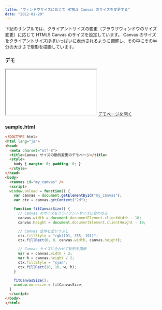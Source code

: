 ```yaml
---
title: "ウィンドウサイズに応じて HTML5 Canvas のサイズを変更する"
date: "2012-01-20"
---
```


下記のサンプルでは、クライアントサイズの変更（ブラウザウィンドウのサイズ変更）に応じて HTML5 Canvas のサイズを設定しています。
Canvas のサイズをクライアントサイズほぼいっぱいに表示されるように調整し、その中にその半分の大きさで矩形を描画しています。

### デモ

<iframe class="xHtmlDemo" src="auto-resize-demo.html"></iframe>
<a target="_blank" href="auto-resize-demo.html">デモページを開く</a>

### sample.html

~~~ html
<!DOCTYPE html>
<html lang="ja">
<head>
  <meta charset="utf-8">
  <title>Canvas サイズの動的変更のデモページ</title>
  <style>
    body { margin: 0; padding: 0; }
  </style>
</head>
<body>
  <canvas id="my_canvas" />
  <script>
  window.onload = function() {
    var canvas = document.getElementById("my_canvas");
    var ctx = canvas.getContext("2d");

    function fitCanvasSize() {
      // Canvas のサイズをクライアントサイズに合わせる
      canvas.width = document.documentElement.clientWidth - 10;
      canvas.height = document.documentElement.clientHeight - 10;

      // Canvas 全体を塗りつぶし
      ctx.fillStyle = "rgb(191, 255, 191)";
      ctx.fillRect(0, 0, canvas.width, canvas.height);

      // Canvas サイズに合わせて矩形を描画
      var w = canvas.width / 2;
      var h = canvas.height / 2;
      ctx.fillStyle = "cyan";
      ctx.fillRect(10, 10, w, h);
    }

    fitCanvasSize();
    window.onresize = fitCanvasSize;
  }
  </script>
</body>
</html>
~~~

